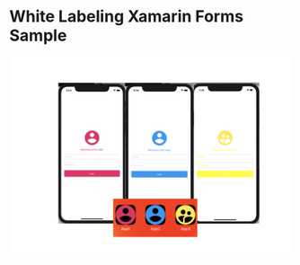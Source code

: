 # White Labeling Xamarin Forms Sample

<p align="center">
<img  height:"800" src="sample.png" />
</p>
